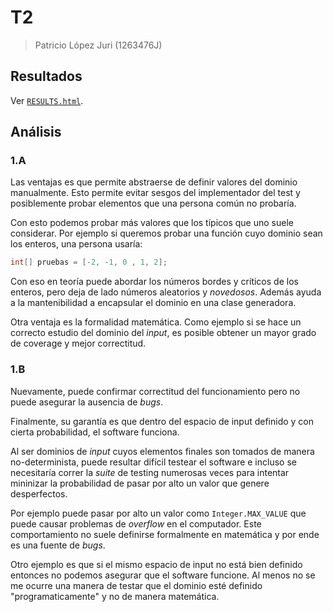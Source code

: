 # T2

> Patricio López Juri (1263476J)

## Resultados

Ver [`RESULTS.html`](./RESULTS.html).

## Análisis

### 1.A

Las ventajas es que permite abstraerse de definir valores del dominio manualmente. Esto permite evitar sesgos del implementador del test y posiblemente probar elementos que una persona común no probaría.

Con esto podemos probar más valores que los típicos que uno suele considerar. Por ejemplo si queremos probar una función cuyo dominio sean los enteros, una persona usaría:

```java
int[] pruebas = [-2, -1, 0 , 1, 2];
```

Con eso en teoría puede abordar los números bordes y críticos de los enteros, pero deja de lado números aleatorios y _novedosos_. Además ayuda a la mantenibilidad a encapsular el dominio en una clase generadora.

Otra ventaja es la formalidad matemática. Como ejemplo si se hace un correcto estudio del dominio del _input_, es posible obtener un mayor grado de coverage y mejor correctitud.

### 1.B

Nuevamente, puede confirmar correctitud del funcionamiento pero no puede asegurar la ausencia de _bugs_.

Finalmente, su garantía es que dentro del espacio de input definido y con cierta probabilidad, el software funciona.

Al ser dominios de _input_ cuyos elementos finales son tomados de manera no-determinista, puede resultar difícil testear el software e incluso se necesitaría correr la _suite_ de testing numerosas veces para intentar mininizar la probabilidad de pasar por alto un valor que genere desperfectos.

Por ejemplo puede pasar por alto un valor como `Integer.MAX_VALUE` que puede causar problemas de _overflow_ en el computador. Este comportamiento no suele definirse formalmente en matemática y por ende es una fuente de _bugs_.

Otro ejemplo es que si el mismo espacio de input no está bien definido entonces no podemos asegurar que el software funcione. Al menos no se me ocurre una manera de testar que el dominio esté definido "programaticamente" y no de manera matemática.
